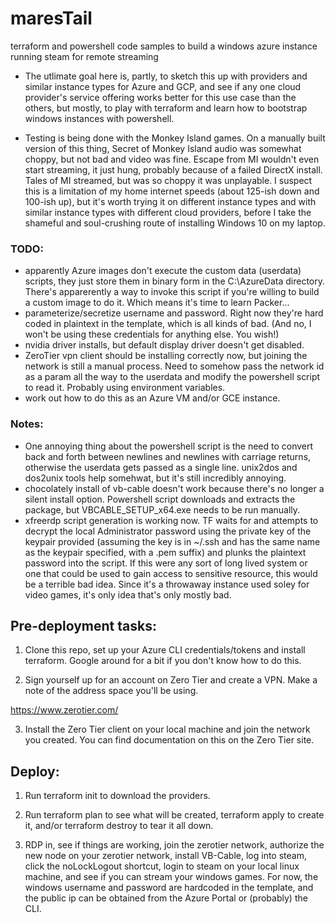 # maresTail
terraform and powershell code samples to build a windows azure instance running steam for remote streaming

- The utlimate goal here is, partly, to sketch this up with providers and similar instance types for Azure and GCP, and see if any one cloud provider's service offering works better for this use case than the others, but mostly, to play with terraform and learn how to bootstrap windows instances with powershell.

- Testing is being done with the Monkey Island games.  On a manually built version of this thing, Secret of Monkey Island audio was somewhat choppy, but not bad and video was fine.  Escape from MI wouldn't even start streaming, it just hung, probably because of a failed DirectX install.  Tales of MI streamed, but was so choppy it was unplayable.  I suspect this is a limitation of my home internet speeds (about 125-ish down and 100-ish up), but it's worth trying it on different instance types and with similar instance types with different cloud providers, before I take the shameful and soul-crushing route of installing Windows 10 on my laptop.

### TODO:

- apparently Azure images don't execute the custom data (userdata) scripts, they just store them in binary form in the C:\AzureData directory.  There's apparerently a way to invoke this script if you're willing to build a custom image to do it.  Which means it's time to learn Packer...
- parameterize/secretize username and password.  Right now they're hard coded in plaintext in the template, which is all kinds of bad. (And no, I won't be using these credentials for anything else. You wish!)
- nvidia driver installs, but default display driver doesn't get disabled.
- ZeroTier vpn client should be installing correctly now, but joining the network is still a manual process.  Need to somehow pass the network id as a param all the way to the userdata and modify the powershell script to read it.  Probably using environment variables.
- work out how to do this as an Azure VM and/or GCE instance.

### Notes:

- One annoying thing about the powershell script is the need to convert back and forth between newlines and newlines with carriage returns, otherwise the userdata gets passed as a single line. unix2dos and dos2unix tools help somehwat, but it's still incredibly annoying.
- chocolately install of vb-cable doesn't work because there's no longer a silent install option. Powershell script downloads and extracts the package, but VBCABLE_SETUP_x64.exe needs to be run manually.
- xfreerdp script generation is working now.  TF waits for and attempts to decrypt the local Administrator password using the private key of the keypair  provided (assuming the key is in ~/.ssh and has the same name as the keypair specified, with a .pem suffix) and plunks the plaintext password into the script.  If this were any sort of long lived system or one that could be used to gain access to sensitive resource, this would be a terrible bad idea.  Since it's a throwaway instance used soley for video games, it's only idea that's only mostly bad.

## Pre-deployment tasks:

1. Clone this repo, set up your Azure CLI credentials/tokens and install terraform.  Google around for a bit if you don't know how to do this.

2. Sign yourself up for an account on Zero Tier and create a VPN.  Make a note of the address space you'll be using.

https://www.zerotier.com/

3. Install the Zero Tier client on your local machine and join the network you created.  You can find documentation on this on the Zero Tier site.

## Deploy:

 1. Run terraform init to download the providers.

 2. Run terraform plan to see what will be created, terraform apply to create it, and/or terraform destroy to tear it all down.

 3. RDP in, see if things are working, join the zerotier network, authorize the new node on your zerotier network, install VB-Cable, log into steam, click the noLockLogout shortcut, login to steam on your local linux machine, and see if you can stream your windows games.  For now, the windows username and password are hardcoded in the template, and the public ip can be obtained from the Azure Portal or (probably) the CLI.